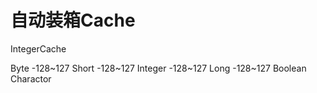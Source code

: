
# 自动装箱Cache

IntegerCache

Byte  -128~127
Short -128~127
Integer -128~127
Long -128~127
Boolean
Charactor
